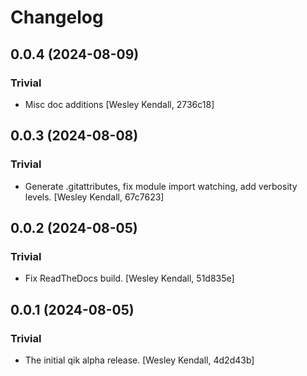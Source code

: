 # Changelog

## 0.0.4 (2024-08-09)

### Trivial

  - Misc doc additions [Wesley Kendall, 2736c18]

## 0.0.3 (2024-08-08)

### Trivial

  - Generate .gitattributes, fix module import watching, add verbosity levels. [Wesley Kendall, 67c7623]

## 0.0.2 (2024-08-05)

### Trivial

  - Fix ReadTheDocs build. [Wesley Kendall, 51d835e]

## 0.0.1 (2024-08-05)

### Trivial

  - The initial qik alpha release. [Wesley Kendall, 4d2d43b]
